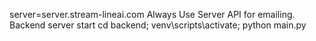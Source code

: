 server=server.stream-lineai.com
Always Use Server API for emailing. 
Backend server start cd backend; venv\scripts\activate; python main.py